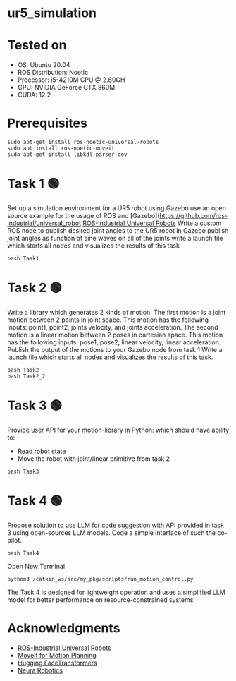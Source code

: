 # ur5_simulation

# Tested on
- OS: Ubuntu 20.04
- ROS Distribution: Noetic
- Processor: i5-4210M CPU @ 2.60GH
- GPU: NVIDIA GeForce GTX 860M
- CUDA: 12.2
 
# Prerequisites
```
sudo apt-get install ros-noetic-universal-robots
sudo apt install ros-noetic-moveit
sudo apt-get install libkdl-parser-dev
```
 # Task 1 🟢
Set up a simulation environment for a UR5 robot using Gazebo use an open source example for the usage of ROS and [Gazebo](https://github.com/ros-industrial/universal_robot [ROS-Industrial Universal Robots](http://wiki.ros.org/universal_robot) 
Write a custom ROS node to publish desired joint angles to the UR5 robot in Gazebo publish joint angles as function of sine waves on all of the joints write a launch file which starts all nodes and visualizes the results of this task

```
bash Task1
```
# Task 2 🟢
Write a library which generates 2 kinds of motion.
The first motion is a joint motion between 2 points in joint space. This motion has the following inputs: point1, point2, joints velocity, and joints acceleration.
The second motion is a linear motion between 2 poses in cartesian space. This motion has the following inputs: pose1, pose2, linear velocity, linear acceleration. 
Publish the output of the motions to your Gazebo node from task 1
Write a launch file which starts all nodes and visualizes the results of this task.
```
bash Task2
bash Task2_2
```

# Task 3 🟢
Provide user API for your motion-library in Python: which should have ability to:
- Read robot state
- Move the robot with joint/linear primitive from task 2
```
bash Task3
```
 
# Task 4 🟢
Propose solution to use LLM for code suggestion with API provided in task 3 using open-sources LLM models.
Code a simple interface of such the co-pilot.
```
bash Task4
```
Open New Terminal
```
python3 /catkin_ws/src/my_pkg/scripts/run_motion_control.py
```

The Task 4 is designed for lightweight operation and uses a simplified LLM model for better performance on resource-constrained systems.

# Acknowledgments
- [ROS-Industrial Universal Robots](http://wiki.ros.org/universal_robot)
- [MoveIt for Motion Planning](https://moveit.ai)
- [Hugging FaceTransformers](https://huggingface.com)
- [Neura Robotics](https://neura-robotics.com)
